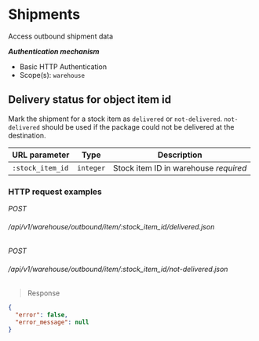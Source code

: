 # Shipments #

Access outbound shipment data

***Authentication mechanism***

- Basic HTTP Authentication
- Scope(s): `warehouse`

## Delivery status for object item id ##

Mark the shipment for a stock item as `delivered` or `not-delivered`. `not-delivered` should be used if the package could not be delivered at the destination.

| URL parameter               | Type      | Description                                                                                                          |
|-------------------------|-----------|----------------------------------------------------------------------------------------------------------------------|
|`:stock_item_id`                  | `integer`    | Stock item ID in warehouse <i class="label label-info">required</i>                                                                                                         |

### HTTP request examples ###

<div class="api-endpoint">
	<div class="endpoint-data">
		<i class="label label-post">POST</i>
		<h6>/api/v1/warehouse/outbound/item/:stock_item_id/delivered.json</h6>
	</div>
</div>


<div class="api-endpoint">
	<div class="endpoint-data">
		<i class="label label-post">POST</i>
		<h6>/api/v1/warehouse/outbound/item/:stock_item_id/not-delivered.json</h6>
	</div>
</div>

> Response

```json
{
  "error": false,
  "error_message": null
}
```
